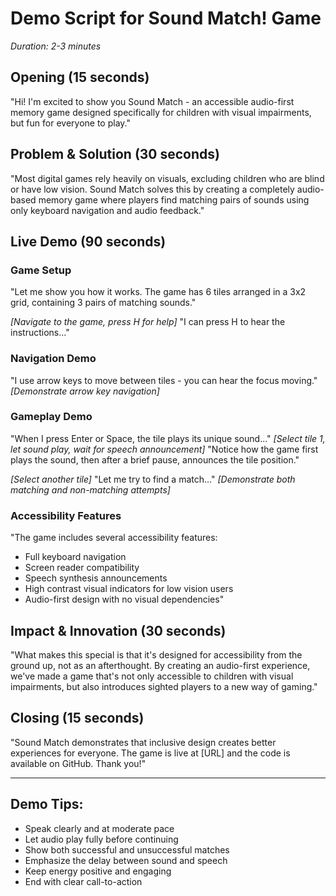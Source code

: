 # Demo Script for Sound Match! Game
*Duration: 2-3 minutes*

## Opening (15 seconds)
"Hi! I'm excited to show you Sound Match - an accessible audio-first memory game designed specifically for children with visual impairments, but fun for everyone to play."

## Problem & Solution (30 seconds)
"Most digital games rely heavily on visuals, excluding children who are blind or have low vision. Sound Match solves this by creating a completely audio-based memory game where players find matching pairs of sounds using only keyboard navigation and audio feedback."

## Live Demo (90 seconds)

### Game Setup
"Let me show you how it works. The game has 6 tiles arranged in a 3x2 grid, containing 3 pairs of matching sounds."

*[Navigate to the game, press H for help]*
"I can press H to hear the instructions..."

### Navigation Demo
"I use arrow keys to move between tiles - you can hear the focus moving."
*[Demonstrate arrow key navigation]*

### Gameplay Demo
"When I press Enter or Space, the tile plays its unique sound..."
*[Select tile 1, let sound play, wait for speech announcement]*
"Notice how the game first plays the sound, then after a brief pause, announces the tile position."

*[Select another tile]*
"Let me try to find a match..."
*[Demonstrate both matching and non-matching attempts]*

### Accessibility Features
"The game includes several accessibility features:
- Full keyboard navigation
- Screen reader compatibility  
- Speech synthesis announcements
- High contrast visual indicators for low vision users
- Audio-first design with no visual dependencies"

## Impact & Innovation (30 seconds)
"What makes this special is that it's designed for accessibility from the ground up, not as an afterthought. By creating an audio-first experience, we've made a game that's not only accessible to children with visual impairments, but also introduces sighted players to a new way of gaming."

## Closing (15 seconds)
"Sound Match demonstrates that inclusive design creates better experiences for everyone. The game is live at [URL] and the code is available on GitHub. Thank you!"

---

## Demo Tips:
- Speak clearly and at moderate pace
- Let audio play fully before continuing
- Show both successful and unsuccessful matches
- Emphasize the delay between sound and speech
- Keep energy positive and engaging
- End with clear call-to-action
